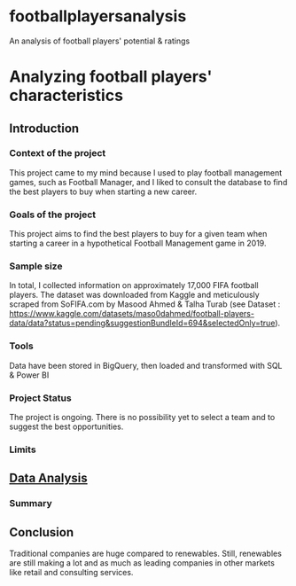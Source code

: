 # footballplayersanalysis
An analysis of football players' potential & ratings

# Analyzing football players' characteristics

## Introduction

### Context of the project
This project came to my mind because I used to play football management games, such as Football Manager, and I liked to consult the database to find the best players to buy when starting a new career.

### Goals of the project
This project aims to find the best players to buy for a given team when starting a career in a hypothetical Football Management game in 2019.

### Sample size 
In total, I collected information on approximately 17,000 FIFA football players. The dataset was downloaded from Kaggle and meticulously scraped from SoFIFA.com by Masood Ahmed & Talha Turab (see Dataset : https://www.kaggle.com/datasets/maso0dahmed/football-players-data/data?status=pending&suggestionBundleId=694&selectedOnly=true).

### Tools 
Data have been stored in BigQuery, then loaded and transformed with SQL & Power BI 

### Project Status
The project is ongoing. There is no possibility yet to select a team and to suggest the best opportunities.

### Limits

## [Data Analysis]()
### Summary



## Conclusion
Traditional companies are huge compared to renewables.
Still, renewables are still making a lot and as much as leading companies in other markets like retail and consulting services.
  

